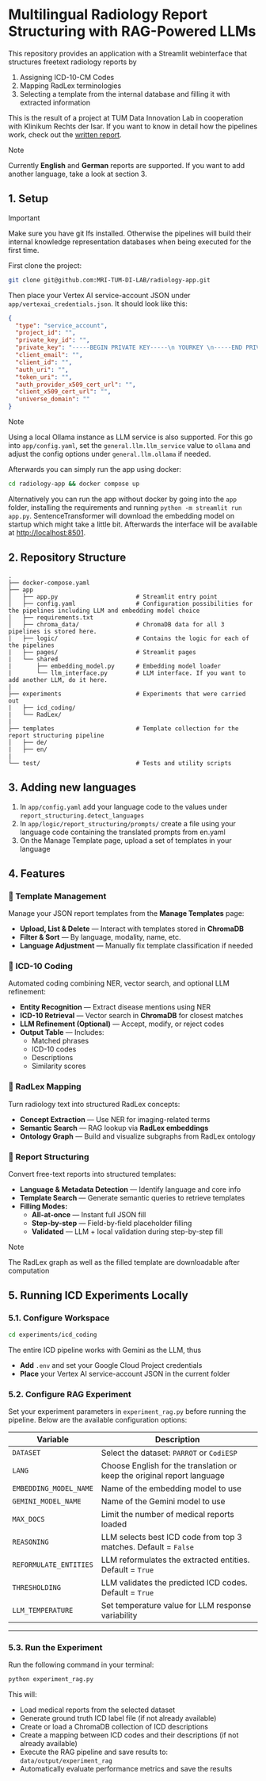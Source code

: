 # Multilingual Radiology Report Structuring with RAG-Powered LLMs

This repository provides an application with a Streamlit webinterface that structures freetext radiology reports by 
  1. Assigning ICD-10-CM Codes
  2. Mapping RadLex terminologies
  3. Selecting a template from the internal database and filling it with extracted information

This is the result of a project at TUM Data Innovation Lab in cooperation with Klinikum Rechts der Isar. If you want to know in detail how the pipelines work, check out the [written report]([https://google.com](https://www.mdsi.tum.de/di-lab/vergangene-projekte/ss25-tum-klinikum-rechts-der-isar-leveraging-llms-for-information-extraction-in-radiology-reports/)).

> [!NOTE]
> Currently **English** and **German** reports are supported. If you want to add another language, take a look at section 3.

## 1. Setup

> [!IMPORTANT]  
> Make sure you have git lfs installed. Otherwise the pipelines will build their internal knowledge representation databases when being executed for the first time.

First clone the project:
```bash
git clone git@github.com:MRI-TUM-DI-LAB/radiology-app.git
```

Then place your Vertex AI service-account JSON under `app/vertexai_credentials.json`. It should look like this:

```json
{
  "type": "service_account",
  "project_id": "",
  "private_key_id": "",
  "private_key": "-----BEGIN PRIVATE KEY-----\n YOURKEY \n-----END PRIVATE KEY-----\n",
  "client_email": "",
  "client_id": "",
  "auth_uri": "",
  "token_uri": "",
  "auth_provider_x509_cert_url": "",
  "client_x509_cert_url": "",
  "universe_domain": ""
}
```

> [!NOTE]  
> Using a local Ollama instance as LLM service is also supported. For this go into `app/config.yaml`, set the `general.llm.llm_service` value to `ollama` and adjust the config options under `general.llm.ollama` if needed.

Afterwards you can simply run the app using docker:
```bash
cd radiology-app && docker compose up
```
Alternatively you can run the app without docker by going into the `app` folder, installing the requirements and running `python -m streamlit run app.py`. 
SentenceTransformer will download the embedding model on startup which might take a little bit.
Afterwards the interface will be available at [http://localhost:8501](http://localhost:8501).

##  2. Repository Structure

```text
.
├── docker-compose.yaml
├── app
│   ├── app.py                      # Streamlit entry point
│   ├── config.yaml                 # Configuration possibilities for the pipelines including LLM and embedding model choice
│   ├── requirements.txt
│   ├── chroma_data/                # ChromaDB data for all 3 pipelines is stored here.
|   ├── logic/                      # Contains the logic for each of the pipelines
|   ├── pages/                      # Streamlit pages
|   └── shared
|       ├── embedding_model.py      # Embedding model loader
|       └── llm_interface.py        # LLM interface. If you want to add another LLM, do it here.
|
├── experiments                     # Experiments that were carried out
|   ├── icd_coding/                
|   └── RadLex/
|
├── templates                       # Template collection for the report structuring pipeline
│   ├── de/
|   ├── en/
|
└── test/                           # Tests and utility scripts

```

## 3. Adding new languages

  1. In `app/config.yaml` add your language code to the values under `report_structuring.detect_languages`
  2. In `app/logic/report_structuring/prompts/` create a file using your language code containing the translated prompts from en.yaml
  3. On the Manage Template page, upload a set of templates in your language

##  4. Features

### 📁 Template Management

Manage your JSON report templates from the **Manage Templates** page:

- **Upload, List & Delete** — Interact with templates stored in **ChromaDB**
- **Filter & Sort** — By language, modality, name, etc.
- **Language Adjustment** — Manually fix template classification if needed

### 🏥 ICD-10 Coding

Automated coding combining NER, vector search, and optional LLM refinement:

- **Entity Recognition** — Extract disease mentions using NER
- **ICD-10 Retrieval** — Vector search in **ChromaDB** for closest matches
- **LLM Refinement (Optional)** — Accept, modify, or reject codes
- **Output Table** — Includes:
  - Matched phrases  
  - ICD-10 codes  
  - Descriptions  
  - Similarity scores

### 🧬 RadLex Mapping

Turn radiology text into structured RadLex concepts:

- **Concept Extraction** — Use NER for imaging-related terms
- **Semantic Search** — RAG lookup via **RadLex embeddings**
- **Ontology Graph** — Build and visualize subgraphs from RadLex ontology

### 🧾 Report Structuring

Convert free-text reports into structured templates:

- **Language & Metadata Detection** — Identify language and core info
- **Template Search** — Generate semantic queries to retrieve templates
- **Filling Modes:**
  - **All-at-once** — Instant full JSON fill  
  - **Step-by-step** — Field-by-field placeholder filling  
  - **Validated** — LLM + local validation during step-by-step fill

> [!NOTE]
> The RadLex graph as well as the filled template are downloadable after computation

## 5. Running ICD Experiments Locally

### 5.1. Configure Workspace

```bash
cd experiments/icd_coding
```

The entire ICD pipeline works with Gemini as the LLM, thus 

- **Add** `.env` and set your Google Cloud Project credentials
- **Place** your Vertex AI service-account JSON in the current folder

### 5.2. Configure RAG Experiment

Set your experiment parameters in `experiment_rag.py` before running the pipeline. Below are the available configuration options:

| Variable                | Description |
|-------------------------|-------------|
| `DATASET`               | Select the dataset: `PARROT` or `CodiESP` |
| `LANG`                  | Choose English for the translation or keep the original report language |
| `EMBEDDING_MODEL_NAME`  | Name of the embedding model to use |
| `GEMINI_MODEL_NAME`     | Name of the Gemini model to use |
| `MAX_DOCS`              | Limit the number of medical reports loaded |
| `REASONING`             | LLM selects best ICD code from top 3 matches. Default = `False` |
| `REFORMULATE_ENTITIES`  | LLM reformulates the extracted entities. Default = `True` |
| `THRESHOLDING`          | LLM validates the predicted ICD codes. Default = `True` |
| `LLM_TEMPERATURE`       | Set temperature value for LLM response variability |

---

### 5.3. Run the Experiment

Run the following command in your terminal:

```bash
python experiment_rag.py
```

This will:

- Load medical reports from the selected dataset
- Generate ground truth ICD label file (if not already available)
- Create or load a ChromaDB collection of ICD descriptions 
- Create a mapping between ICD codes and their descriptions (if not already available)
- Execute the RAG pipeline and save results to: `data/output/experiment_rag`
- Automatically evaluate performance metrics and save the results

